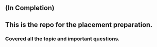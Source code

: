 ## (In Completion)
## This is the repo for the placement preparation.
### Covered all the topic and important questions.
